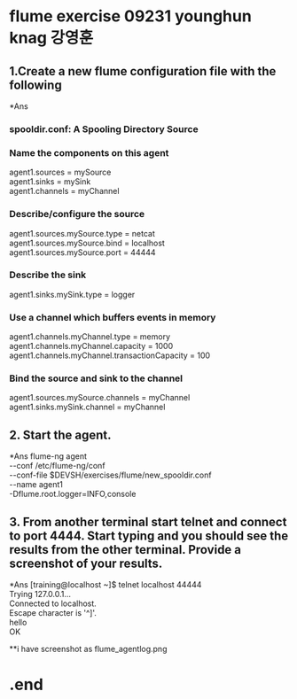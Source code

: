 # flume exercise 09231 younghun knag 강영훈

## 1.Create a new flume configuration file with the following

*Ans
### spooldir.conf: A Spooling Directory Source

### Name the components on this agent
agent1.sources = mySource\
agent1.sinks = mySink\
agent1.channels = myChannel

### Describe/configure the source
agent1.sources.mySource.type = netcat\
agent1.sources.mySource.bind = localhost\
agent1.sources.mySource.port = 44444

### Describe the sink
agent1.sinks.mySink.type = logger

### Use a channel which buffers events in memory
agent1.channels.myChannel.type = memory\
agent1.channels.myChannel.capacity = 1000\
agent1.channels.myChannel.transactionCapacity = 100

### Bind the source and sink to the channel
agent1.sources.mySource.channels = myChannel\
agent1.sinks.mySink.channel = myChannel

## 2. Start the agent.

*Ans
flume-ng agent \
--conf /etc/flume-ng/conf \
--conf-file $DEVSH/exercises/flume/new_spooldir.conf \
--name agent1 \
-Dflume.root.logger=INFO,console

## 3. From another terminal start telnet and connect to port 4444. Start typing and you should see the results from the other terminal. Provide a screenshot of your results.

*Ans
[training@localhost ~]$ telnet localhost 44444\
Trying 127.0.0.1...\
Connected to localhost.\
Escape character is '^]'.\
hello\
OK

**i have screenshot as flume_agentlog.png

# .end


